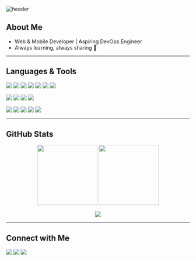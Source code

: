 <!-- Dynamic banner -->
![header](https://capsule-render.vercel.app/api?type=waving&color=0:0f2027,100:2c5364&height=180&section=header&text=Hi%20there,%20I'm%20Landry%20Ouarma!&fontSize=32&fontColor=ffffff&animation=fadeIn&fontAlignY=35)
## About Me
- Web & Mobile Developer | Aspiring DevOps Engineer  
- Always learning, always sharing 🚀  

---

## Languages & Tools

<p>
  <img src="https://img.shields.io/badge/Java_Spring_Boot-6DB33F?style=for-the-badge&logo=springboot&logoColor=white"/>
  <img src="https://img.shields.io/badge/PHP-777BB4?style=for-the-badge&logo=php&logoColor=white"/>
  <img src="https://img.shields.io/badge/Laravel-FF2D20?style=for-the-badge&logo=laravel&logoColor=white"/>
  <img src="https://img.shields.io/badge/Inertia-9553E9?style=for-the-badge&logo=inertia&logoColor=white"/>
  <img src="https://img.shields.io/badge/Next.js-000000?style=for-the-badge&logo=nextdotjs&logoColor=white"/>
  <img src="https://img.shields.io/badge/Go-00ADD8?style=for-the-badge&logo=go&logoColor=white"/>
  <img src="https://img.shields.io/badge/C-00599C?style=for-the-badge&logo=c&logoColor=white"/>
</p>

<p>
  <img src="https://img.shields.io/badge/React-20232A?style=for-the-badge&logo=react&logoColor=61DAFB"/>
  <img src="https://img.shields.io/badge/React_Native-20232A?style=for-the-badge&logo=react&logoColor=61DAFB"/>
  <img src="https://img.shields.io/badge/Flutter-02569B?style=for-the-badge&logo=flutter&logoColor=white"/>
  <img src="https://img.shields.io/badge/Dart-0175C2?style=for-the-badge&logo=dart&logoColor=white"/>
</p>

<p>
  <img src="https://img.shields.io/badge/Ansible-EE0000?style=for-the-badge&logo=ansible&logoColor=white"/>
  <img src="https://img.shields.io/badge/Vagrant-1563FF?style=for-the-badge&logo=vagrant&logoColor=white"/>
  <img src="https://img.shields.io/badge/Docker-2496ED?style=for-the-badge&logo=docker&logoColor=white"/>
  <img src="https://img.shields.io/badge/Kubernetes-326CE5?style=for-the-badge&logo=kubernetes&logoColor=white"/>
  <img src="https://img.shields.io/badge/Linux-FCC624?style=for-the-badge&logo=linux&logoColor=black"/>
</p>

---

## GitHub Stats

<p align="center">
  <img src="https://github-readme-stats.vercel.app/api?username=Killmonger27&show_icons=true&theme=prussian" height="165"/>
  <img src="https://github-readme-stats.vercel.app/api/top-langs/?username=Killmonger27&layout=compact&theme=prussian" height="165"/>
</p>
  


<p align="center">
  <img src="https://github-readme-streak-stats.herokuapp.com/?user=Killmonger27&theme=prussian"/>
</p>

---

## Connect with Me
<p>
  <a href="https://www.linkedin.com/in/landry-ouarma/"><img src="https://img.shields.io/badge/LinkedIn-0A66C2?style=for-the-badge&logo=linkedin&logoColor=white"/></a>
  <a href="mailto:landryouarma45@gmail.com"><img src="https://img.shields.io/badge/Email-D14836?style=for-the-badge&logo=gmail&logoColor=white"/></a>
  <a href="killmonger.vercel.app"><img src="https://img.shields.io/badge/Portfolio-000000?style=for-the-badge&logo=vercel&logoColor=white"/></a>
</p>


<!---
Killmonger27/Killmonger27 is a ✨ special ✨ repository because its `README.md` (this file) appears on your GitHub profile.
You can click the Preview link to take a look at your changes.
--->
